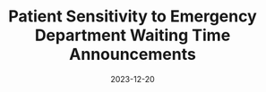 ---
title: "Patient Sensitivity to Emergency Department Waiting Time Announcements"
authors:
  - Eric Park
  - admin
  - Jingqi Wang
  - Sergei Savin
  - Siu Chung Leung
  - Timothy H. Rainer
date: 2023-12-20
doi: "10.1287/msom.2022.0457"
publication_types: ["article-journal"]
publication: "*Manufacturing & Service Operations Management*"

tags:
  - Emergency departments
  - Waiting time
  - Behavioral operations
  - Public policy
---